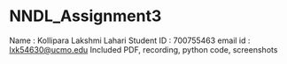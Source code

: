 # NNDL_Assignment3
Name : Kollipara Lakshmi Lahari 
Student ID : 700755463 
email id : lxk54630@ucmo.edu 
Included PDF, recording, python code, screenshots
